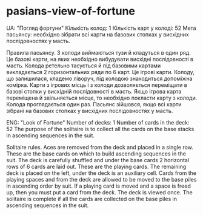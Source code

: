 # pasians-view-of-fortune

UA:
"Погляд фортуни"
Кількість колод: 1
Кількість карт у колоді: 52
Мета пасьянсу: необхідно зібрати всі карти на базових стопках у висхідних послідовностях у масть.

Правила пасьянсу. З колоди виймаються тузи й кладуться в один ряд. Це базові карти, на яких
необхідно вибудувати висхідні послідовності в масть. Колода ретельно тасується й під базовими картами
викладається 2 горизонтальних ряди по 6 карт. Це ігрові карти. Колоду, що залишилася, кладемо ліворуч,
під колодою знаходиться допоміжна комірка. Карти з ігрових місць і з колоди дозволяється переміщати
в базові стопки у висхідній послідовності в масть. Якщо ігрова карта переміщена й звільняється місце, то
необхідно покласти карту з колоди. Колода проглядається один раз.
Пасьянс зійшовся, якщо всі карти зібрані на базових стопках у висхідних послідовностях у масть.

ENG:
"Look of Fortune"
Number of decks: 1
Number of cards in the deck: 52
The purpose of the solitaire is to collect all the cards on the base stacks in ascending sequences in the suit.

Solitaire rules. Aces are removed from the deck and placed in a single row. These are the base cards on which
to build ascending sequences in the suit. The deck is carefully shuffled and under the base cards
2 horizontal rows of 6 cards are laid out. These are the playing cards. The remaining deck is placed on the left,
under the deck is an auxiliary cell. Cards from the playing spaces and from the deck are allowed to be moved
to the base piles in ascending order by suit. If a playing card is moved and a space is freed up, then
you must put a card from the deck. The deck is viewed once.
The solitaire is complete if all the cards are collected on the base piles in ascending sequences in the suit.